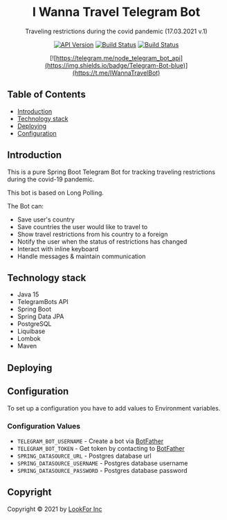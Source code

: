 <h1 align="center">I Wanna Travel Telegram Bot</h1>

<div align="center">
Traveling restrictions during the covid pandemic (17.03.2021 v.1)

[![API Version](https://img.shields.io/badge/telegrambots-5.0.1-blue)](https://github.com/rubenlagus/TelegramBots)
[![Build Status](https://img.shields.io/badge/jdk-15-orange)](https://www.oracle.com/java/technologies/javase/15-relnote-issues.html)
[![Build Status](https://img.shields.io/badge/spring-2.4.3-brightgreen)](https://spring.io)

[![https://telegram.me/node_telegram_bot_api](https://img.shields.io/badge/Telegram-Bot-blue)](https://t.me/IWannaTravelBot)
</div>

## Table of Contents

- [Introduction](#introduction)
- [Technology stack](#technology-stack)
- [Deploying](#deploying)
- [Configuration](#configuration)

## Introduction

This is a pure Spring Boot Telegram Bot for tracking traveling restrictions
during the covid-19 pandemic.

This bot is based on Long Polling.

The Bot can:

- Save user's country
- Save countries the user would like to travel to
- Show travel restrictions from his country to a foreign
- Notify the user when the status of restrictions has changed
- Interact with inline keyboard
- Handle messages & maintain communication

## Technology stack

- Java 15
- TelegramBots API
- Spring Boot
- Spring Data JPA
- PostgreSQL
- Liquibase
- Lombok
- Maven

## Deploying

## Configuration

To set up a configuration you have to add values to Environment variables.

### Configuration Values

- `TELEGRAM_BOT_USERNAME` - Create a bot via [BotFather](https://t.me/botfather)
- `TELEGRAM_BOT_TOKEN` - Get token by contacting to [BotFather](https://t.me/botfather)
- `SPRING_DATASOURCE_URL` - Postgres database url
- `SPRING_DATASOURCE_USERNAME` - Postgres database username
- `SPRING_DATASOURCE_PASSWORD` - Postgres database password

## Copyright
Copyright © 2021 by [LookFor Inc](https://github.com/LookFor-Inc)
